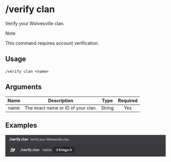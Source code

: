 # /verify clan

Verify your Wolvesville clan.

> [!NOTE]
> This command requires account verification.

## Usage

```
/verify clan <name>
```

## Arguments

| Name | Description                        | Type   | Required |
| :--: | :--------------------------------: | :----: | :------: |
| name | The exact name or ID of your clan. | String | Yes      |

## Examples

<img src="../../_media/examples/verify/clan-0.png" class="rounded-corners">